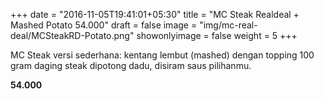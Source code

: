+++
date = "2016-11-05T19:41:01+05:30"
title = "MC Steak Realdeal + Mashed Potato 54.000"
draft = false
image = "img/mc-real-deal/MCSteakRD-Potato.png"
showonlyimage = false
weight = 5
+++

MC Steak versi sederhana: kentang lembut (mashed) dengan topping 100 gram daging steak dipotong dadu, disiram saus pilihanmu.

**54.000**